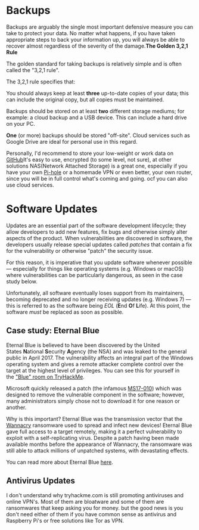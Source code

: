 # Backups
Backups are arguably the single most important defensive measure you can take to protect your data. No matter what happens, if you have taken appropriate steps to back your information up, you will always be able to recover almost regardless of the severity of the damage.**The Golden 3,2,1 Rule**

The golden standard for taking backups is relatively simple and is often called the "3,2,1 rule".

The 3,2,1 rule specifies that:  

You should always keep at least **three** up-to-date copies of your data; this can include the original copy, but all copies must be maintained.  

Backups should be stored on at least **two** different storage mediums; for example: a cloud backup and a USB device. This can include a hard drive on your PC.  

**One** (or more) backups should be stored "off-site". Cloud services such as Google Drive are ideal for personal use in this regard.

Personally, I'd recommend to store your low-weight or work data on [GitHub](https://github.com/)It's easy to use, encrypted (to some level, not sure), at other solutions NAS(Network Attached Storage) is a great one, especially if you have your own [Pi-hole](https://pi-hole.net/) or a homemade VPN or even better, your own router, since you will be in full control what's coming and going. ocf you can also use cloud services.
# Software Updates

Updates are an essential part of the software development lifecycle; they allow developers to add new features, fix bugs and otherwise simply alter aspects of the product. When vulnerabilities are discovered in software, the developers usually release special updates called _patches_ that contain a fix for the vulnerability or otherwise "patch" the security issue.

For this reason, it is imperative that you update software whenever possible — especially for things like operating systems (e.g. Windows or macOS) where vulnerabilities can be particularly dangerous, as seen in the case study below.

Unfortunately, all software eventually loses support from its maintainers, becoming deprecated and no longer receiving updates (e.g. Windows 7) — this is referred to as the software being _EOL_ (**E**nd **O**f **L**ife). At this point, the software _must_ be replaced as soon as possible.
## Case study: Eternal Blue

Eternal Blue is believed to have been discovered by the United States **N**ational **S**ecurity **A**gency (the NSA) and was leaked to the general public in April 2017. The vulnerability affects an integral part of the Windows operating system and gives a remote attacker complete control over the target at the highest level of privileges. You can see this for yourself in the ["Blue" room on TryHackMe](https://tryhackme.com/room/blue).

Microsoft quickly released a patch (the infamous [MS17-010](https://docs.microsoft.com/en-us/security-updates/SecurityBulletins/2017/ms17-010)) which was designed to remove the vulnerable component in the software; however, many administrators simply chose not to download it for one reason or another.

Why is this important? Eternal Blue was the transmission vector that the [Wannacry](https://www.malwarebytes.com/wannacry) ransomware used to spread and infect new devices! Eternal Blue gave full access to a target remotely, making it a perfect vulnerability to exploit with a self-replicating virus. Despite a patch having been made available months before the appearance of Wannacry, the ransomware was still able to attack millions of unpatched systems, with devastating effects.  

You can read more about Eternal Blue [here](https://www.sentinelone.com/blog/eternalblue-nsa-developed-exploit-just-wont-die/).

## Antivirus Updates

I don't understand why tryhackme.com is still promoting antiviruses and online VPN's. Most of them are bloatware and some of them are ransomwares that keep asking you for money. but the good news is you don't need either of them if you have common sense as antivirus and Raspberry Pi's or free solutions like Tor as VPN.